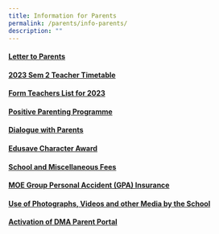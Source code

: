 ```yaml
---
title: Information for Parents
permalink: /parents/info-parents/
description: ""
---
```

#### [Letter to Parents](/parents/info-for-parents/letters/)

#### [2023 Sem 2 Teacher Timetable](/files/Timetables/Teachers%20Timetable/teacher_tt_sem_2_2023-v7.pdf)

#### [Form Teachers List for 2023](/parents/info-for-parents/ft-list/)

#### [Positive Parenting Programme](/parents/info-for-parents/ppp/)

#### [Dialogue with Parents](/parents/info-for-parents/dwp/)

#### [Edusave Character Award](/parents/info-for-parents/edusave/)

#### [School and Miscellaneous Fees](/parents/info-for-parents/fees/)

#### [MOE Group Personal Accident (GPA) Insurance](/parents/info-for-parents/insurance/)

#### [Use of Photographs, Videos and other Media by the School](/parents/info-for-parents/usephoto/)

#### [Activation of DMA Parent Portal](/parents/info-for-parents/dma/)